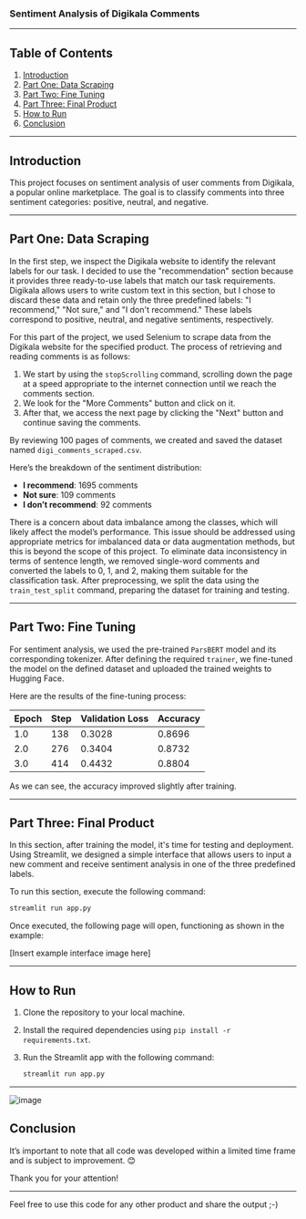 ### Sentiment Analysis of Digikala Comments


---

## Table of Contents
1. [Introduction](#introduction)
2. [Part One: Data Scraping](#part-one-data-scraping)
3. [Part Two: Fine Tuning](#part-two-fine-tuning)
4. [Part Three: Final Product](#part-three-final-product)
5. [How to Run](#how-to-run)
6. [Conclusion](#conclusion)

---

## Introduction

This project focuses on sentiment analysis of user comments from Digikala, a popular online marketplace. The goal is to classify comments into three sentiment categories: positive, neutral, and negative.

---

## Part One: Data Scraping

In the first step, we inspect the Digikala website to identify the relevant labels for our task. I decided to use the "recommendation" section because it provides three ready-to-use labels that match our task requirements. Digikala allows users to write custom text in this section, but I chose to discard these data and retain only the three predefined labels: "I recommend," "Not sure," and "I don't recommend." These labels correspond to positive, neutral, and negative sentiments, respectively.

For this part of the project, we used Selenium to scrape data from the Digikala website for the specified product. The process of retrieving and reading comments is as follows:

1. We start by using the `stopScrolling` command, scrolling down the page at a speed appropriate to the internet connection until we reach the comments section.
2. We look for the "More Comments" button and click on it.
3. After that, we access the next page by clicking the "Next" button and continue saving the comments.

By reviewing 100 pages of comments, we created and saved the dataset named `digi_comments_scraped.csv`.

Here’s the breakdown of the sentiment distribution:

- **I recommend**: 1695 comments
- **Not sure**: 109 comments
- **I don’t recommend**: 92 comments

There is a concern about data imbalance among the classes, which will likely affect the model’s performance. This issue should be addressed using appropriate metrics for imbalanced data or data augmentation methods, but this is beyond the scope of this project. To eliminate data inconsistency in terms of sentence length, we removed single-word comments and converted the labels to 0, 1, and 2, making them suitable for the classification task. After preprocessing, we split the data using the `train_test_split` command, preparing the dataset for training and testing.

---

## Part Two: Fine Tuning

For sentiment analysis, we used the pre-trained `ParsBERT` model and its corresponding tokenizer. After defining the required `trainer`, we fine-tuned the model on the defined dataset and uploaded the trained weights to Hugging Face.

Here are the results of the fine-tuning process:

| Epoch | Step | Validation Loss | Accuracy |
|-------|------|-----------------|----------|
| 1.0   | 138  | 0.3028          | 0.8696   |
| 2.0   | 276  | 0.3404          | 0.8732   |
| 3.0   | 414  | 0.4432          | 0.8804   |

As we can see, the accuracy improved slightly after training.

---

## Part Three: Final Product

In this section, after training the model, it's time for testing and deployment. Using Streamlit, we designed a simple interface that allows users to input a new comment and receive sentiment analysis in one of the three predefined labels.

To run this section, execute the following command:

```bash
streamlit run app.py
```

Once executed, the following page will open, functioning as shown in the example:

[Insert example interface image here]

---

## How to Run

1. Clone the repository to your local machine.
2. Install the required dependencies using `pip install -r requirements.txt`.
3. Run the Streamlit app with the following command:

   ```bash
   streamlit run app.py
   ```

---
![image](https://github.com/user-attachments/assets/10a84e67-ec70-494e-9c07-c640caa47c51)

## Conclusion

It’s important to note that all code was developed within a limited time frame and is subject to improvement. 😊

Thank you for your attention!

---

Feel free to use this code for any other product and share the output ;-)

